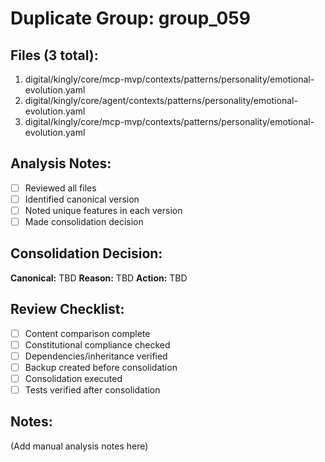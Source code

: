 # Duplicate Group: group_059

## Files (3 total):
1. digital/kingly/core/mcp-mvp/contexts/patterns/personality/emotional-evolution.yaml
2. digital/kingly/core/agent/contexts/patterns/personality/emotional-evolution.yaml
3. digital/kingly/core/mcp-mvp/contexts/patterns/personality/emotional-evolution.yaml

## Analysis Notes:
- [ ] Reviewed all files
- [ ] Identified canonical version
- [ ] Noted unique features in each version
- [ ] Made consolidation decision

## Consolidation Decision:
**Canonical:** TBD
**Reason:** TBD
**Action:** TBD

## Review Checklist:
- [ ] Content comparison complete
- [ ] Constitutional compliance checked
- [ ] Dependencies/inheritance verified
- [ ] Backup created before consolidation
- [ ] Consolidation executed
- [ ] Tests verified after consolidation

## Notes:
(Add manual analysis notes here)
